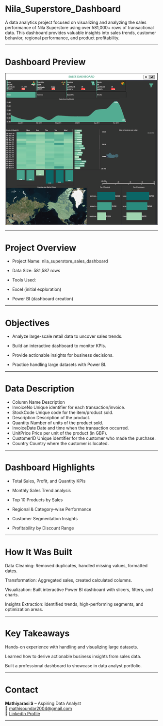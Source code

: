# Nila_Superstore_Dashboard

A data analytics project focused on visualizing and analyzing the sales performance of Nila Superstore using over 581,000+ rows of transactional data. This dashboard provides valuable insights into sales trends, customer behavior, regional performance, and product profitability.

---
# Dashboard Preview
![Dashboard preview](Dashboard/superstore.PNG)

---

# Project Overview

- Project Name: nila_superstore_sales_dashboard

- Data Size: 581,587 rows

- Tools Used:

- Excel (initial exploration)

- Power BI (dashboard creation)

---

# Objectives

- Analyze large-scale retail data to uncover sales trends.

- Build an interactive dashboard to monitor KPIs.

- Provide actionable insights for business decisions.

- Practice handling large datasets with Power BI.

---

# Data Description

- Column Name	Description
- InvoiceNo	Unique identifier for each transaction/invoice.
- StockCode	Unique code for the item/product sold.
- Description	Description of the product.
- Quantity	Number of units of the product sold.
- InvoiceDate	Date and time when the transaction occurred.
- UnitPrice	Price per unit of the product (in GBP).
- CustomerID	Unique identifier for the customer who made the purchase.
- Country	Country where the customer is located.

---

# Dashboard Highlights

- Total Sales, Profit, and Quantity KPIs

- Monthly Sales Trend analysis

- Top 10 Products by Sales

- Regional & Category-wise Performance

- Customer Segmentation Insights

- Profitability by Discount Range

---

# How It Was Built
Data Cleaning: Removed duplicates, handled missing values, formatted dates.

Transformation: Aggregated sales, created calculated columns.

Visualization: Built interactive Power BI dashboard with slicers, filters, and charts.

Insights Extraction: Identified trends, high-performing segments, and optimization areas.

---

# Key Takeaways
Hands-on experience with handling and visualizing large datasets.

Learned how to derive actionable business insights from sales data.

Built a professional dashboard to showcase in data analyst portfolio.

---

# Contact
**Mathiyarasi S** – Aspiring Data Analyst  
📩 mathisoundar2004@gmail.com  
🔗 [LinkedIn Profile](https://www.linkedin.com/in/mathiyarasi85/)

---


